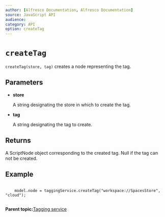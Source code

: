 ```yaml
---
author: [Alfresco Documentation, Alfresco Documentation]
source: JavaScript API
audience: 
category: API
option: createTag
---
```


# `createTag`

`createTag(store, tag)` creates a node representing the tag.

## Parameters

-   **store**

    A string designating the store in which to create the tag.

-   **tag**

    A string designating the tag to create.


## Returns

A ScriptNode object corresponding to the created tag. Null if the tag can not be created.

## Example

```

    model.node = taggingService.createTag("workspace://SpacesStore", "cloud");        
      
```

**Parent topic:**[Tagging service](../references/API-JS-TaggingService.md)

